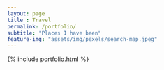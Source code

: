 ```yaml
--- 
layout: page
title : Travel 
permalink: /portfolio/
subtitle: "Places I have been" 
feature-img: "assets/img/pexels/search-map.jpeg"
---
```


{% include portfolio.html %}
